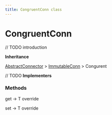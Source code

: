 ```yaml
---
title: CongruentConn class
---
```


# CongruentConn<T>

// TODO introduction

**Inheritance**

[AbstractConnector]() > [ImmutableConn]() > Congurent

// TODO **Implementers**


### Methods

get → T
override

set → T
override